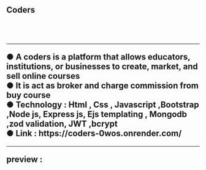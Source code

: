 <h2>Coders<h2> <br/>
<hr/>
● A coders is a platform that allows educators, institutions, or businesses to create, market, and sell online courses <br/>
● It is act as broker and charge commission from buy course <br/>
● Technology : Html , Css , Javascript ,Bootstrap ,Node js, Express js, Ejs templating , Mongodb ,zod validation, JWT ,bcrypt <br/>
● Link : https://coders-0wos.onrender.com/ <br/>
<hr/>
preview : <img src="https://github.com/user-attachments/assets/8a4420ca-017e-44d2-a67a-dc3acafe653c" alt="">
